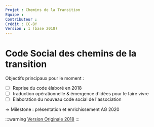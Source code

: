 ```yaml
---
Projet : Chemins de la Transition
Equipe : 
Contributeur : 
Crédit : CC-BY
Version : 1 (base 2018)
---
```

# Code Social des chemins de la transition

Objectifs principaux pour le moment :
- [ ] Reprise du code élaboré en 2018
- [ ] traduction opérationnelle & émergence d'idées pour le faire vivre
- [ ] Elaboration du nouveau code social de l'association

=> Milestone : présentation et enrichissement AG 2020

:::warning
[Version Originale 2018](https://docs.google.com/document/d/1c0JQPtauyVpkJ54KE29R6CZB8Z724QA_Asbuv4f-1pQ/edit) 
:::
